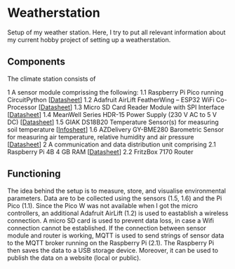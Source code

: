 # Weatherstation
Setup of my weather station. Here, I try to put all relevant information about my current hobby project of setting up a weatherstation.

## Components
The climate station consists of

1 A sensor module comprissing the following:
1.1 Raspberry Pi Pico running CircuitPython [[Datasheet](https://datasheets.raspberrypi.com/pico/pico-datasheet.pdf)]
1.2 Adafruit AirLift FeatherWing – ESP32 WiFi Co-Processor [[Datasheet](https://www.berrybase.de/en/Pixelpdfdata/Articlepdf/id/7049/onumber/ADA4264)]
1.3 Micro SD Card Reader Module with SPI Interface [[Datasheet](https://www.berrybase.de/en/Pixelpdfdata/Articlepdf/id/5351/onumber/MSD-AADP)]
1.4 MeanWell Series HDR-15 Power Supply (230 V AC to 5 V DC) [[Datasheet](https://www.meanwell.com/Upload/PDF/HDR-15/HDR-15-SPEC.PDF)]
1.5 GIAK DS18B20 Temperature Sensor(s) for measuring soil temperature [[Infosheet](https://m.media-amazon.com/images/I/61JiLatkqdS._SL1080_.jpg)]
1.6 AZDelivery GY-BME280 Barometric Sensor for measuring air temperature, relative humidity and air pressure [[Datasheet](https://m.media-amazon.com/images/I/C1UzCp6wlVS.pdf)]
2 A communication and data distribution unit comprising
2.1 Raspberry Pi 4B 4 GB RAM [[Datasheet](https://www.berrybase.de/en/Pixelpdfdata/Articlepdf/id/5914/onumber/RPI4B-4GB)]
2.2 FritzBox 7170 Router

## Functioning
The idea behind the setup is to measure, store, and visualise environmental parameters. Data are to be collected using the sensors (1.5, 1.6) and the Pi Pico (1.1). Since the Pico W was not available when I got the micro controllers, an additional Adafruit AirLift (1.2) is used to eastablish a wireless connection. A micro SD card is used to prevent data loss, in case a Wifi connection cannot be established.
If the connection between sensor module and router is working, MQTT is used to send strings of sensor data to the MQTT broker running on the Raspberry Pi (2.1).
The Raspberry Pi then saves the data to a USB storage device. Moreover, it can be used to publish the data on a website (local or public).
